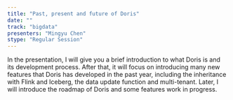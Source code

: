 ```yaml
---
title: "Past, present and future of Doris"
date: "" 
track: "bigdata"
presenters: "Mingyu Chen"
stype: "Regular Session"
---
```

In the presentation, I will give you a brief introduction to what Doris is and its development process. After that, it will focus on introducing many new features that Doris has developed in the past year, including the inheritance with Flink and Iceberg, the data update function and multi-tenant. Later, I will introduce the roadmap of Doris and some features work in progress.